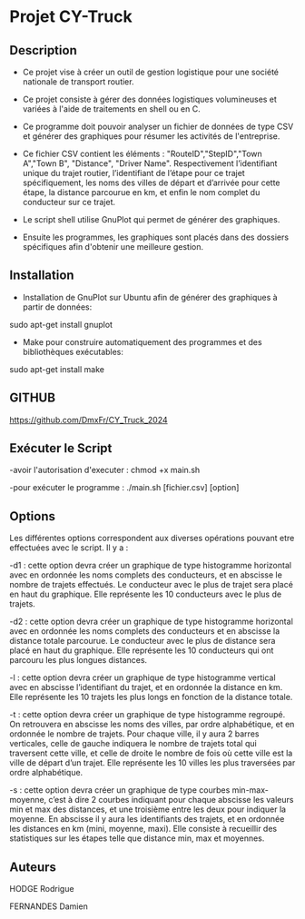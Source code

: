 
# Projet CY-Truck




## Description

- Ce projet vise à créer un outil de gestion logistique pour une société nationale de transport routier.

 - Ce projet consiste à gérer des données logistiques volumineuses et variées à l'aide de traitements en shell ou en C. 
 
 - Ce programme doit pouvoir analyser un fichier de données de type CSV et générer des graphiques pour résumer les activités de l'entreprise.


- Ce fichier CSV contient les éléments : "RouteID","StepID","Town A","Town B", "Distance", "Driver Name". Respectivement  l’identifiant unique du trajet routier, l’identifiant de l’étape pour ce trajet spécifiquement, les noms des villes de départ et d’arrivée pour cette étape, la distance parcourue en km, et enfin le nom complet du conducteur sur ce trajet.

- Le script shell utilise GnuPlot qui permet de générer des graphiques.

- Ensuite les programmes, les graphiques sont placés dans des dossiers spécifiques afin d'obtenir une meilleure gestion.



##  Installation 

- Installation de GnuPlot sur Ubuntu afin de générer des graphiques à partir de données:
 
sudo apt-get install gnuplot

- Make pour construire automatiquement des programmes et des bibliothèques exécutables:

sudo apt-get install make


## GITHUB

https://github.com/DmxFr/CY_Truck_2024


## Exécuter le Script

-avoir l'autorisation d'executer : chmod +x main.sh

-pour exécuter le programme : ./main.sh [fichier.csv] [option]


## Options

Les différentes options correspondent aux diverses opérations pouvant etre effectuées avec le script. Il y a :

-d1 : cette option  devra créer un graphique de type histogramme
horizontal avec en ordonnée les noms complets des conducteurs, et en abscisse le nombre de trajets effectués. Le conducteur avec le plus de trajet sera placé en haut du graphique. Elle représente les 10 conducteurs avec le plus de trajets.

-d2 : cette option  devra créer un graphique de type histogramme
horizontal avec en ordonnée les noms complets des conducteurs et en abscisse la distance totale parcourue. Le conducteur avec le plus de distance sera placé en haut du graphique. Elle représente les 10 conducteurs qui ont parcouru les plus longues distances.

-l : cette option devra créer un graphique de type histogramme
vertical avec en abscisse l’identifiant du trajet, et en ordonnée la distance en km. Elle représente les 10 trajets les plus longs en fonction de la distance totale. 

-t : cette option devra créer un graphique de type histogramme
regroupé. On retrouvera en abscisse les noms des villes, par ordre alphabétique, et en ordonnée le nombre de trajets.
Pour chaque ville, il y aura 2 barres verticales, celle de gauche indiquera le nombre de trajets total qui traversent cette ville, et celle de droite le nombre de fois où cette ville est la ville de départ d’un trajet. Elle représente les 10 villes les plus traversées par ordre alphabétique.

-s : cette option devra créer un graphique de type courbes min-max-moyenne, c’est à dire 2 courbes indiquant pour chaque abscisse les valeurs min et max des distances, et une troisième entre les deux pour indiquer la moyenne. En abscisse il y aura les identifiants des trajets, et en ordonnée les distances en km (mini, moyenne, maxi). Elle consiste à recueillir des statistiques sur les étapes telle que distance min, max et moyennes.






## Auteurs

HODGE Rodrigue

FERNANDES Damien
